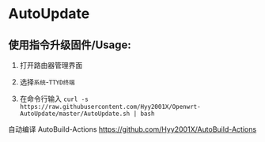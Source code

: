 # AutoUpdate
使用指令升级固件/Usage: 
-

1. 打开路由器管理界面

2. 选择`系统`-`TTYD终端`

3. 在命令行输入 
  `curl -s https://raw.githubusercontent.com/Hyy2001X/Openwrt-AutoUpdate/master/AutoUpdate.sh | bash`

自动编译 AutoBuild-Actions https://github.com/Hyy2001X/AutoBuild-Actions
